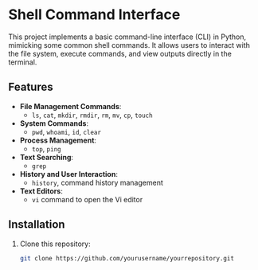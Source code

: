 # Shell Command Interface

This project implements a basic command-line interface (CLI) in Python, mimicking some common shell commands. It allows users to interact with the file system, execute commands, and view outputs directly in the terminal.

## Features

- **File Management Commands**: 
  - `ls`, `cat`, `mkdir`, `rmdir`, `rm`, `mv`, `cp`, `touch`
- **System Commands**: 
  - `pwd`, `whoami`, `id`, `clear`
- **Process Management**: 
  - `top`, `ping`
- **Text Searching**: 
  - `grep`
- **History and User Interaction**: 
  - `history`, command history management
- **Text Editors**: 
  - `vi` command to open the Vi editor

## Installation

1. Clone this repository:
   ```bash
   git clone https://github.com/yourusername/yourrepository.git
